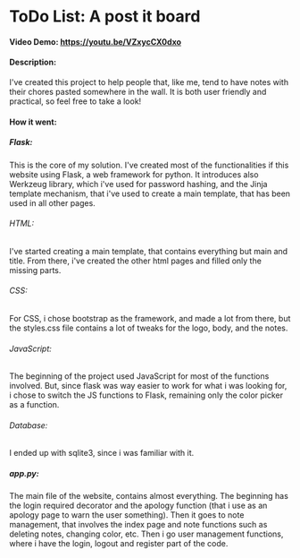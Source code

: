 # ToDo List: A post it board
#### Video Demo:  https://youtu.be/VZxycCX0dxo
#### Description: 
I've created this project to help people that, like me, tend to have notes with their chores pasted somewhere in the wall. It is both user friendly and practical, so feel free to take a look!
#### How it went:
##### Flask: 
This is the core of my solution. I've created most of the functionalities if this website using Flask, a web framework for python.
It introduces also Werkzeug library, which i've used for password hashing, and the Jinja template mechanism, that i've used to create a main template, that has been used in all other pages.
###### HTML: 
I've started creating a main template, that contains everything but main and title. From there, i've created the other html pages and filled only the missing parts.
###### CSS: 
For CSS, i chose bootstrap as the framework, and made a lot from there, but the styles.css file contains a lot of tweaks for the logo, body, and the notes.
###### JavaScript:
The beginning of the project used JavaScript for most of the functions involved. But, since flask was way easier to work for what i was looking for, i chose to switch the JS functions to Flask, remaining only the color picker as a function.
###### Database:
I ended up with sqlite3, since i was familiar with it.


##### app.py:
The main file of the website, contains almost everything. The beginning has the login required decorator and the apology function (that i use as an apology page to warn the user something). Then it goes to note management, that involves the index page and note functions such as deleting notes, changing color, etc.
Then i go user management functions, where i have the login, logout and register part of the code.
